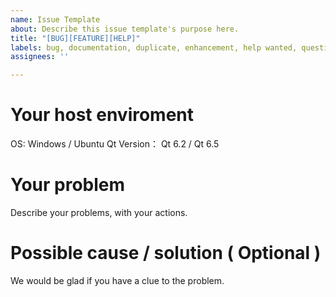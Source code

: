 ```yaml
---
name: Issue Template
about: Describe this issue template's purpose here.
title: "[BUG][FEATURE][HELP]"
labels: bug, documentation, duplicate, enhancement, help wanted, question, wontfix
assignees: ''

---
```


# Your host enviroment

OS: Windows / Ubuntu
Qt Version： Qt 6.2 / Qt 6.5


# Your problem

Describe your problems, with your actions.


# Possible  cause / solution ( Optional )

We would be glad if you have a clue to the problem.
